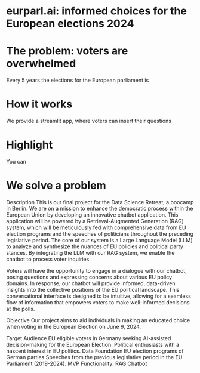 # eurparl.ai: informed choices for the European elections 2024

# The problem: voters are overwhelmed
Every 5 years the elections for the European parliament is 

# How it works
We provide a streamlit app, where voters can insert their questions

# Highlight
You can 


# We solve a problem
Description
This is our final project for the Data Science Retreat, a boocamp in Berlin. We are on a mission to enhance the democratic process within the European Union by developing an innovative chatbot application. This application will be powered by a Retrieval-Augmented Generation (RAG) system, which will be meticulously fed with comprehensive data from EU election programs and the speeches of politicians throughout the preceding legislative period. The core of our system is a Large Language Model (LLM) to analyze and synthesize the nuances of EU policies and political party stances. By integrating the LLM with our RAG system, we enable the chatbot to process voter inquiries.

Voters will have the opportunity to engage in a dialogue with our chatbot, posing questions and expressing concerns about various EU policy domains. In response, our chatbot will provide informed, data-driven insights into the collective positions of the EU political landscape. This conversational interface is designed to be intuitive, allowing for a seamless flow of information that empowers voters to make well-informed decisions at the polls.

Objective
Our project aims to aid individuals in making an educated choice when voting in the European Election on June 9, 2024.

Target Audience
EU eligible voters in Germany seeking AI-assisted decision-making for the European Election.
Political enthusiasts with a nascent interest in EU politics.
Data Foundation
EU election programs of German parties
Speeches from the previous legislative period in the EU Parliament (2019-2024).
MVP Functionality: RAG Chatbot
